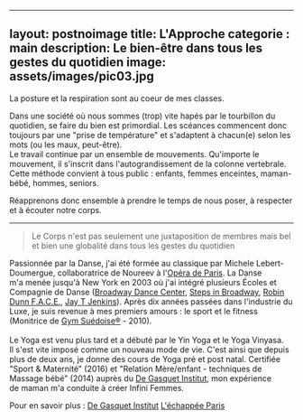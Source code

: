 
---
layout: postnoimage
title: L'Approche
categorie : main
description: Le bien-être dans tous les gestes du quotidien
image: assets/images/pic03.jpg
---


La posture et la respiration sont au coeur de mes classes.<br>

Dans une société où nous sommes (trop) vite hapés par le tourbillon du quotidien, se faire du bien est primordial.
Les scéances commencent donc toujours par une "prise de température" et s'adaptent à chacun(e) selon les mots (ou les maux, peut-être).<br>
Le travail continue par un ensemble de mouvements. Qu'importe le mouvement, il s'inscrit dans l'autograndissement de la colonne vertebrale.
Cette méthode convient à tous public : enfants, femmes enceintes, maman-bébé, hommes, seniors.

Réapprenons donc ensemble à prendre le temps de nous poser, à respecter et à écouter notre corps.
  <hr class="major" />

  <blockquote>Le Corps n'est pas seulement une juxtaposition de membres mais bel et bien une globalité dans tous les gestes du quotidien</blockquote>
  Passionnée par la Danse, j'ai été formée au classique par Michele Lebert-Doumergue, collaboratrice de Noureev à l'<a href="https://www.operadeparis.fr" target="_new">Opéra de Paris</a>. La Danse m'a menée jusqu'à New York en 2003 où j'ai intégré plusieurs Écoles et Compagnie de Danse (<a href="https://www.broadwaydancecenter.com" target="_new">Broadway Dance Center</a>, <a href="https://www.stepsnyc.com" target="_new">Steps in Broadway</a>, <a href="https://www.facebook.com/RobinDunnFACE" target="_new">Robin Dunn F.A.C.E.</a>, <a href="http://www.jettejazz.org/JayT_Jette/Jay_T.html" target="_new">Jay T Jenkins</a>). Après dix années passées dans l'industrie du Luxe, je suis revenue à mes premiers amours : le sport et le fitness (Monitrice de <a href="https://www.gymsuedoise.com" target="_new">Gym Suédoise®</a> - 2010). <br><br>
  Le Yoga est venu plus tard et a débuté par le Yin Yoga et le Yoga Vinyasa. Il s'est vite imposé comme un nouveau mode de vie. C'est ainsi que depuis plus de deux ans, je donne des cours de Yoga pré et post natal. Certifiée "Sport & Maternité" (2016) et "Relation Mère/enfant - techniques de Massage bébé" (2014) auprès du <a href="http://www.degasquet.com" target="_blank">De Gasquet Institut</a>, mon expérience de maman m'a conduite à créer Infini Femmes.

  Pour en savoir plus : <a href="http://www.degasquet.com" target="_blank">De Gasquet Institut</a>
  <a href="http://www.lechappee.com/" target="_blank">L'échappée Paris</a>
